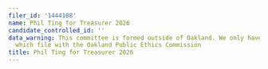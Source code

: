```yaml
---
filer_id: '1444108'
name: Phil Ting for Treasurer 2026
candidate_controlled_id: ''
data_warning: This committee is formed outside of Oakland. We only have data on committees
  which file with the Oakland Public Ethics Commission
title: Phil Ting for Treasurer 2026
---
```


